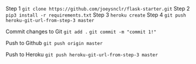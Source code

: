 Step 1
`git clone https://github.com/joeysnclr/flask-starter.git`
Step 2
`pip3 install -r requirements.txt`
Step 3
`heroku create`
Step 4
`git push heroku-git-url-from-step-3 master`

Commit changes to Git
`git add .`
`git commit -m "commit 1!"`

Push to Github
`git push origin master`

Push to Heroku
`git push heroku-git-url-from-step-3 master`